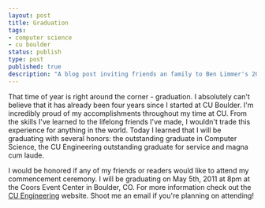 ```yaml
---
layout: post
title: Graduation
tags:
- computer science
- cu boulder
status: publish
type: post
published: true
description: "A blog post inviting friends an family to Ben Limmer's 2011 graduation from CU Boulder. He was recognized with the Outstanding graduate in Computer Science award, CU Engineering Outstanding Graudate for Service and Magna Cum Laude."
---
```

That time of year is right around the corner - graduation. I absolutely can't believe that it has already been four years since I started at CU Boulder. I'm incredibly proud of my accomplishments throughout my time at CU. From the skills I've learned to the lifelong friends I've made, I wouldn't trade this experience for anything in the world. Today I learned that I will be graduating with several honors: the outstanding graduate in Computer Science, the CU Engineering outstanding graduate for service and magna cum laude.

I would be honored if any of my friends or readers would like to attend my commencement ceremony. I will be graduating on May 5th, 2011 at 8pm at the Coors Event Center in Boulder, CO. For more information check out the [CU Engineering](http://engineering.colorado.edu/Engineering_Recognition_spring.htm) website. Shoot me an email if you're planning on attending!
